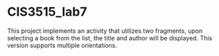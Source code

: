 # CIS3515_lab7

This project implements an activity that utilizes two fragments, upon selecting
a book from the list, the title and author will be displayed. This version
supports multiple orientations.
